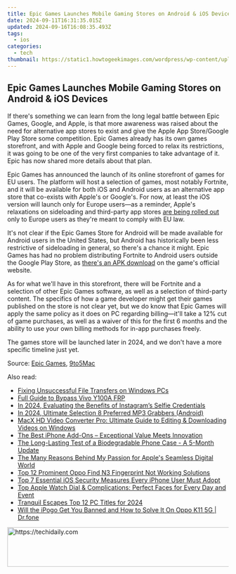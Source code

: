 ```yaml
---
title: Epic Games Launches Mobile Gaming Stores on Android & iOS Devices
date: 2024-09-11T16:31:35.015Z
updated: 2024-09-16T16:08:35.493Z
tags:
  - ios
categories:
  - tech
thumbnail: https://static1.howtogeekimages.com/wordpress/wp-content/uploads/2024/03/epic-games-store-hero.jpg
---
```


## Epic Games Launches Mobile Gaming Stores on Android & iOS Devices

If there's something we can learn from the long legal battle between Epic Games, Google, and Apple, is that more awareness was raised about the need for alternative app stores to exist and give the Apple App Store/Google Play Store some competition. Epic Games already has its own games storefront, and with Apple and Google being forced to relax its restrictions, it was going to be one of the very first companies to take advantage of it. Epic has now shared more details about that plan.

 Epic Games has announced the launch of its online storefront of games for EU users. The platform will host a selection of games, most notably Fortnite, and it will be available for both iOS and Android users as an alternative app store that co-exists with Apple's or Google's. For now, at least the iOS version will launch only for Europe users—as a reminder, Apple's relaxations on sideloading and third-party app stores [are being rolled out](https://extra-lessons.techidaily.com/the-final-cut-editors-toolkit-10-plugin-winners/) only to Europe users as they're meant to comply with EU law.

 It's not clear if the Epic Games Store for Android will be made available for Android users in the United States, but Android has historically been less restrictive of sideloading in general, so there's a chance it might. Epic Games has had no problem distributing Fortnite to Android users outside the Google Play Store, as [there's an APK download](https://www.fortnite.com/mobile/android) on the game's official website.

 As for what we'll have in this storefront, there will be Fortnite and a selection of other Epic Games software, as well as a selection of third-party content. The specifics of how a game developer might get their games published on the store is not clear yet, but we do know that Epic Games will apply the same policy as it does on PC regarding billing—it'll take a 12% cut of game purchases, as well as a waiver of this for the first 6 months and the ability to use your own billing methods for in-app purchases freely.

 The games store will be launched later in 2024, and we don't have a more specific timeline just yet.

 Source: [Epic Games](https://twitter.com/EpicGames/status/1770500825166545305), [9to5Mac](https://9to5mac.com/2024/03/20/epic-will-take-12-cut-of-epic-games-store-sales-when-it-launches-on-iphone-this-year/)

<ins class="adsbygoogle"
     style="display:block"
     data-ad-format="autorelaxed"
     data-ad-client="ca-pub-7571918770474297"
     data-ad-slot="1223367746"></ins>

<ins class="adsbygoogle"
     style="display:block"
     data-ad-client="ca-pub-7571918770474297"
     data-ad-slot="8358498916"
     data-ad-format="auto"
     data-full-width-responsive="true"></ins>

<span class="atpl-alsoreadstyle">Also read:</span>
<div><ul>
<li><a href="https://win11-tips.techidaily.com/fixing-unsuccessful-file-transfers-on-windows-pcs/"><u>Fixing Unsuccessful File Transfers on Windows PCs</u></a></li>
<li><a href="https://bypass-frp.techidaily.com/full-guide-to-bypass-vivo-y100a-frp-by-drfone-android/"><u>Full Guide to Bypass Vivo Y100A FRP</u></a></li>
<li><a href="https://instagram-videos.techidaily.com/in-2024-evaluating-the-benefits-of-instagrams-selfie-credentials/"><u>In 2024, Evaluating the Benefits of Instagram’s Selfie Credentials</u></a></li>
<li><a href="https://some-approaches.techidaily.com/in-2024-ultimate-selection-8-preferred-mp3-grabbers-android/"><u>In 2024, Ultimate Selection 8 Preferred MP3 Grabbers (Android)</u></a></li>
<li><a href="https://eaxpv-info.techidaily.com/macx-hd-video-converter-pro-ultimate-guide-to-editing-and-downloading-videos-on-windows/"><u>MacX HD Video Converter Pro: Ultimate Guide to Editing & Downloading Videos on Windows</u></a></li>
<li><a href="https://os-tips.techidaily.com/the-best-iphone-add-ons-exceptional-value-meets-innovation/"><u>The Best iPhone Add-Ons – Exceptional Value Meets Innovation</u></a></li>
<li><a href="https://os-tips.techidaily.com/the-long-lasting-test-of-a-biodegradable-phone-case-a-5-month-update/"><u>The Long-Lasting Test of a Biodegradable Phone Case - A 5-Month Update</u></a></li>
<li><a href="https://os-tips.techidaily.com/the-many-reasons-behind-my-passion-for-apples-seamless-digital-world/"><u>The Many Reasons Behind My Passion for Apple's Seamless Digital World</u></a></li>
<li><a href="https://android-unlock.techidaily.com/top-12-prominent-oppo-find-n3-fingerprint-not-working-solutions-by-drfone-android/"><u>Top 12 Prominent Oppo Find N3 Fingerprint Not Working Solutions</u></a></li>
<li><a href="https://os-tips.techidaily.com/top-7-essential-ios-security-measures-every-iphone-user-must-adopt/"><u>Top 7 Essential iOS Security Measures Every iPhone User Must Adopt</u></a></li>
<li><a href="https://os-tips.techidaily.com/top-apple-watch-dial-and-complications-perfect-faces-for-every-day-and-event/"><u>Top Apple Watch Dial & Complications: Perfect Faces for Every Day and Event</u></a></li>
<li><a href="https://remote-screen-capture.techidaily.com/tranquil-escapes-top-12-pc-titles-for-2024/"><u>Tranquil Escapes Top 12 PC Titles for 2024</u></a></li>
<li><a href="https://fake-location.techidaily.com/will-the-ipogo-get-you-banned-and-how-to-solve-it-on-oppo-k11-5g-drfone-by-drfone-virtual-android/"><u>Will the iPogo Get You Banned and How to Solve It On Oppo K11 5G | Dr.fone</u></a></li>
</ul></div>

<!-- affiliate ads begin -->
<a href="https://appsumo.8odi.net/c/5597632/2123732/7443" target="_top" id="2123732">
  <img src="//a.impactradius-go.com/display-ad/7443-2123732" border="0" alt="https://techidaily.com" width="600" height="90"/>
</a>
<img height="0" width="0" src="https://appsumo.8odi.net/i/5597632/2123732/7443" style="position:absolute;visibility:hidden;" border="0" />
<!-- affiliate ads end -->

